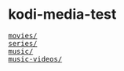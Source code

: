 # kodi-media-test

<pre>
<a href="movies/">movies/</a> 
<a href="series/">series/</a> 
<a href="music/">music/</a>
<a href="music-videos/">music-videos/</a>
</pre>
